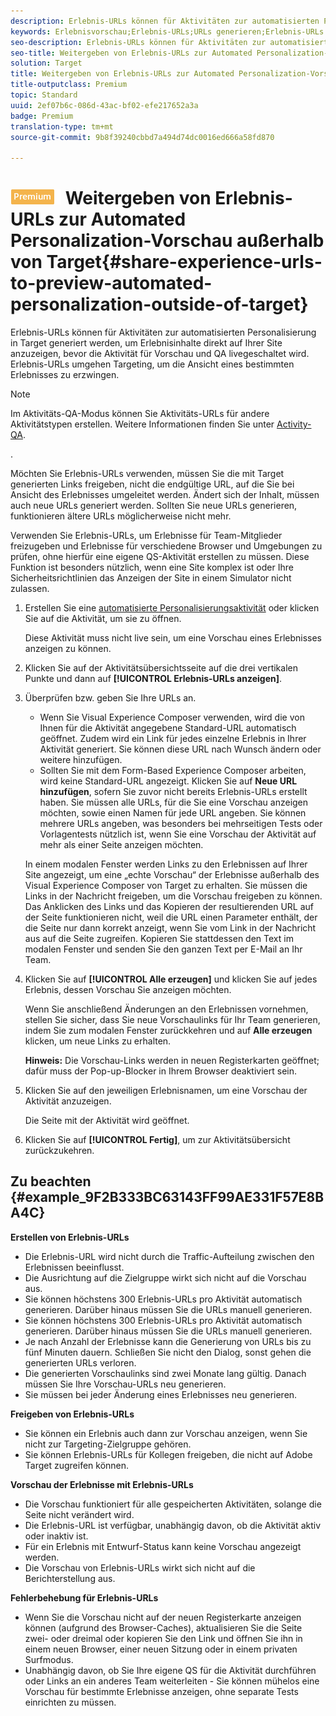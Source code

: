 ```yaml
---
description: Erlebnis-URLs können für Aktivitäten zur automatisierten Personalisierung in Target generiert werden, um Erlebnisinhalte direkt auf Ihrer Site anzuzeigen, bevor die Aktivität für Vorschau und QA livegeschaltet wird. Erlebnis-URLs umgehen Targeting, um die Ansicht eines bestimmten Erlebnisses zu erzwingen.
keywords: Erlebnisvorschau;Erlebnis-URLs;URLs generieren;Erlebnis-URLs anzeigen
seo-description: Erlebnis-URLs können für Aktivitäten zur automatisierten Personalisierung in Target generiert werden, um Erlebnisinhalte direkt auf Ihrer Site anzuzeigen, bevor die Aktivität für Vorschau und QA livegeschaltet wird. Erlebnis-URLs umgehen Targeting, um die Ansicht eines bestimmten Erlebnisses zu erzwingen.
seo-title: Weitergeben von Erlebnis-URLs zur Automated Personalization-Vorschau außerhalb von Target
solution: Target
title: Weitergeben von Erlebnis-URLs zur Automated Personalization-Vorschau außerhalb von Target
title-outputclass: Premium
topic: Standard
uuid: 2ef07b6c-086d-43ac-bf02-efe217652a3a
badge: Premium
translation-type: tm+mt
source-git-commit: 9b8f39240cbbd7a494d74dc0016ed666a58fd870

---
```



# ![PREMIUM](/help/assets/premium.png) Weitergeben von Erlebnis-URLs zur Automated Personalization-Vorschau außerhalb von Target{#share-experience-urls-to-preview-automated-personalization-outside-of-target}

Erlebnis-URLs können für Aktivitäten zur automatisierten Personalisierung in Target generiert werden, um Erlebnisinhalte direkt auf Ihrer Site anzuzeigen, bevor die Aktivität für Vorschau und QA livegeschaltet wird. Erlebnis-URLs umgehen Targeting, um die Ansicht eines bestimmten Erlebnisses zu erzwingen.

>[!NOTE]
>
>Im Aktivitäts-QA-Modus können Sie Aktivitäts-URLs für andere Aktivitätstypen erstellen. Weitere Informationen finden Sie unter [Activity-QA](../../c-activities/c-activity-qa/activity-qa.md#concept_9329EF33DE7D41CA9815C8115DBC4E40).

.

Möchten Sie Erlebnis-URLs verwenden, müssen Sie die mit Target generierten Links freigeben, nicht die endgültige URL, auf die Sie bei Ansicht des Erlebnisses umgeleitet werden. Ändert sich der Inhalt, müssen auch neue URLs generiert werden. Sollten Sie neue URLs generieren, funktionieren ältere URLs möglicherweise nicht mehr.

Verwenden Sie Erlebnis-URLs, um Erlebnisse für Team-Mitglieder freizugeben und Erlebnisse für verschiedene Browser und Umgebungen zu prüfen, ohne hierfür eine eigene QS-Aktivität erstellen zu müssen. Diese Funktion ist besonders nützlich, wenn eine Site komplex ist oder Ihre Sicherheitsrichtlinien das Anzeigen der Site in einem Simulator nicht zulassen.

1. Erstellen Sie eine [automatisierte Personalisierungsaktivität](../../c-activities/t-automated-personalization/create-ap-activity.md#task_8AAF837796D74CF893CA2F88BA1491C9) oder klicken Sie auf die Aktivität, um sie zu öffnen.

   Diese Aktivität muss nicht live sein, um eine Vorschau eines Erlebnisses anzeigen zu können.
1. Klicken Sie auf der Aktivitätsübersichtsseite auf die drei vertikalen Punkte und dann auf **[!UICONTROL Erlebnis-URLs anzeigen]**.
1. Überprüfen bzw. geben Sie Ihre URLs an.

   * Wenn Sie Visual Experience Composer verwenden, wird die von Ihnen für die Aktivität angegebene Standard-URL automatisch geöffnet. Zudem wird ein Link für jedes einzelne Erlebnis in Ihrer Aktivität generiert. Sie können diese URL nach Wunsch ändern oder weitere hinzufügen.
   * Sollten Sie mit dem Form-Based Experience Composer arbeiten, wird keine Standard-URL angezeigt. Klicken Sie auf **Neue URL hinzufügen**, sofern Sie zuvor nicht bereits Erlebnis-URLs erstellt haben. Sie müssen alle URLs, für die Sie eine Vorschau anzeigen möchten, sowie einen Namen für jede URL angeben.
   Sie können mehrere URLs angeben, was besonders bei mehrseitigen Tests oder Vorlagentests nützlich ist, wenn Sie eine Vorschau der Aktivität auf mehr als einer Seite anzeigen möchten.

   In einem modalen Fenster werden Links zu den Erlebnissen auf Ihrer Site angezeigt, um eine „echte Vorschau“ der Erlebnisse außerhalb des Visual Experience Composer von Target zu erhalten. Sie müssen die Links in der Nachricht freigeben, um die Vorschau freigeben zu können. Das Anklicken des Links und das Kopieren der resultierenden URL auf der Seite funktionieren nicht, weil die URL einen Parameter enthält, der die Seite nur dann korrekt anzeigt, wenn Sie vom Link in der Nachricht aus auf die Seite zugreifen. Kopieren Sie stattdessen den Text im modalen Fenster und senden Sie den ganzen Text per E-Mail an Ihr Team.
1. Klicken Sie auf **[!UICONTROL Alle erzeugen]** und klicken Sie auf jedes Erlebnis, dessen Vorschau Sie anzeigen möchten.

   Wenn Sie anschließend Änderungen an den Erlebnissen vornehmen, stellen Sie sicher, dass Sie neue Vorschaulinks für Ihr Team generieren, indem Sie zum modalen Fenster zurückkehren und auf **Alle erzeugen** klicken, um neue Links zu erhalten.

   **Hinweis:** Die Vorschau-Links werden in neuen Registerkarten geöffnet; dafür muss der Pop-up-Blocker in Ihrem Browser deaktiviert sein.

1. Klicken Sie auf den jeweiligen Erlebnisnamen, um eine Vorschau der Aktivität anzuzeigen.

   Die Seite mit der Aktivität wird geöffnet.
1. Klicken Sie auf **[!UICONTROL Fertig]**, um zur Aktivitätsübersicht zurückzukehren.

## Zu beachten {#example_9F2B333BC63143FF99AE331F57E8BA4C}

**Erstellen von Erlebnis-URLs**

* Die Erlebnis-URL wird nicht durch die Traffic-Aufteilung zwischen den Erlebnissen beeinflusst.
* Die Ausrichtung auf die Zielgruppe wirkt sich nicht auf die Vorschau aus.
* Sie können höchstens 300 Erlebnis-URLs pro Aktivität automatisch generieren. Darüber hinaus müssen Sie die URLs manuell generieren.
* Sie können höchstens 300 Erlebnis-URLs pro Aktivität automatisch generieren. Darüber hinaus müssen Sie die URLs manuell generieren.
* Je nach Anzahl der Erlebnisse kann die Generierung von URLs bis zu fünf Minuten dauern. Schließen Sie nicht den Dialog, sonst gehen die generierten URLs verloren.
* Die generierten Vorschaulinks sind zwei Monate lang gültig. Danach müssen Sie Ihre Vorschau-URLs neu generieren.
* Sie müssen bei jeder Änderung eines Erlebnisses neu generieren.

**Freigeben von Erlebnis-URLs**

* Sie können ein Erlebnis auch dann zur Vorschau anzeigen, wenn Sie nicht zur Targeting-Zielgruppe gehören.
* Sie können Erlebnis-URLs für Kollegen freigeben, die nicht auf Adobe Target zugreifen können.

**Vorschau der Erlebnisse mit Erlebnis-URLs**

* Die Vorschau funktioniert für alle gespeicherten Aktivitäten, solange die Seite nicht verändert wird.
* Die Erlebnis-URL ist verfügbar, unabhängig davon, ob die Aktivität aktiv oder inaktiv ist.
* Für ein Erlebnis mit Entwurf-Status kann keine Vorschau angezeigt werden.
* Die Vorschau von Erlebnis-URLs wirkt sich nicht auf die Berichterstellung aus.

**Fehlerbehebung für Erlebnis-URLs**

* Wenn Sie die Vorschau nicht auf der neuen Registerkarte anzeigen können (aufgrund des Browser-Caches), aktualisieren Sie die Seite zwei- oder dreimal oder kopieren Sie den Link und öffnen Sie ihn in einem neuen Browser, einer neuen Sitzung oder in einem privaten Surfmodus.
* Unabhängig davon, ob Sie Ihre eigene QS für die Aktivität durchführen oder Links an ein anderes Team weiterleiten - Sie können mühelos eine Vorschau für bestimmte Erlebnisse anzeigen, ohne separate Tests einrichten zu müssen.

